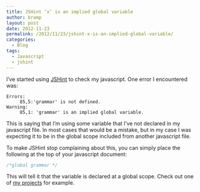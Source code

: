 ```yaml
---
title: JSHint ‘x’ is an implied global variable
author: bramp
layout: post
date: 2012-11-23
permalink: /2012/11/23/jshint-x-is-an-implied-global-variable/
categories:
  - Blog
tags:
  - Javascript
  - jshint
---
```

I&#8217;ve started using [JSHint][1] to check my javascript. One error I encountered was:

```text
Errors:
     85,5:'grammar' is not defined.
Warning:
     85,1: 'grammar' is an implied global variable.
```

<!--more-->
  
This is saying that I&#8217;m using some variable that I&#8217;ve not declared in my javascript file. In most cases that would be a mistake, but in my case I was expecting it to be in the global scope included from another javascript file.

To make JSHint stop complaining about this, you can simply place the following at the top of your javascript document:

```javascript
/*global grammar */
```

This will tell it that the variable is declared at a global scope. Check out one of [my projects][2] for example.

 [1]: http://www.jshint.com/
 [2]: https://github.com/bramp/js-sequence-diagrams/blob/master/diagram.js
 